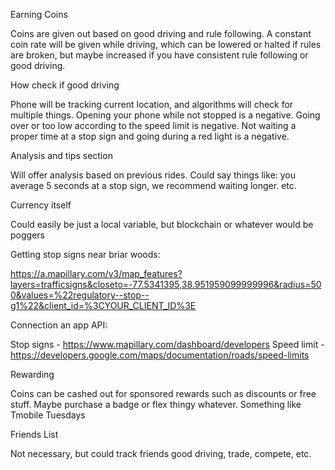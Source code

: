 Earning Coins

Coins are given out based on good driving and rule following. A constant coin rate will be given while driving, which can be lowered or halted if rules are broken, but maybe increased if you have consistent rule following or good driving.

How check if good driving

Phone will be tracking current location, and algorithms will check for multiple things. Opening your phone while not stopped is a negative. Going over or too low according to the speed limit is negative. Not waiting a proper time at a stop sign and going during a red light is a negative.

Analysis and tips section

Will offer analysis based on previous rides. Could say things like: you average 5 seconds at a stop sign, we recommend waiting longer. etc.

Currency itself

Could easily be just a local variable, but blockchain or whatever would be poggers

Getting stop signs near briar woods:

https://a.mapillary.com/v3/map_features?layers=trafficsigns&closeto=-77.5341395,38.951959099999996&radius=500&values=%22regulatory--stop--g1%22&client_id=%3CYOUR_CLIENT_ID%3E

Connection an app API:

Stop signs - https://www.mapillary.com/dashboard/developers
Speed limit - https://developers.google.com/maps/documentation/roads/speed-limits

Rewarding

Coins can be cashed out for sponsored rewards such as discounts or free stuff. Maybe purchase a badge or flex thingy whatever. Something like Tmobile Tuesdays

Friends List

Not necessary, but could track friends good driving, trade, compete, etc.
